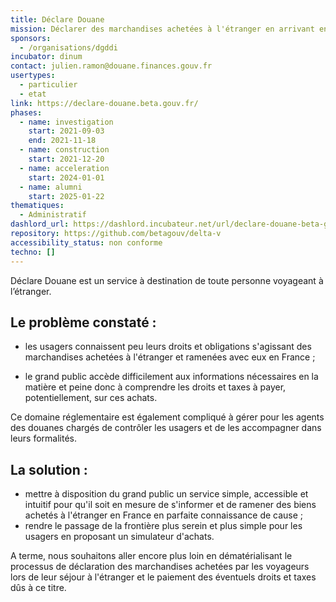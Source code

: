 ```yaml
---
title: Déclare Douane
mission: Déclarer des marchandises achetées à l'étranger en arrivant en France
sponsors:
  - /organisations/dgddi
incubator: dinum
contact: julien.ramon@douane.finances.gouv.fr
usertypes:
  - particulier
  - etat
link: https://declare-douane.beta.gouv.fr/
phases:
  - name: investigation
    start: 2021-09-03
    end: 2021-11-18
  - name: construction
    start: 2021-12-20
  - name: acceleration
    start: 2024-01-01
  - name: alumni
    start: 2025-01-22
thematiques:
  - Administratif
dashlord_url: https://dashlord.incubateur.net/url/declare-douane-beta-gouv-fr/
repository: https://github.com/betagouv/delta-v
accessibility_status: non conforme
techno: []
---
```

Déclare Douane est un service à destination de toute personne voyageant à l’étranger.

## Le problème constaté :

- les usagers connaissent peu leurs droits et obligations s'agissant des marchandises achetées à l'étranger et ramenées avec eux en France ;

- le grand public accède difficilement aux informations nécessaires en la matière et peine donc à comprendre les droits et taxes à payer, potentiellement, sur ces achats.

Ce domaine réglementaire est également compliqué à gérer pour les agents des douanes chargés de contrôler les usagers et de les accompagner dans leurs formalités.


## La solution :

- mettre à disposition du grand public un service simple, accessible et intuitif pour qu'il soit en mesure de s'informer et de ramener des biens achetés à l'étranger en France en parfaite connaissance de cause ;
- rendre le passage de la frontière plus serein et plus simple pour les usagers en proposant un simulateur d'achats.

A terme, nous souhaitons aller encore plus loin en dématérialisant le processus de déclaration des marchandises achetées par les voyageurs lors de leur séjour à l'étranger et le paiement des éventuels droits et taxes dûs à ce titre.